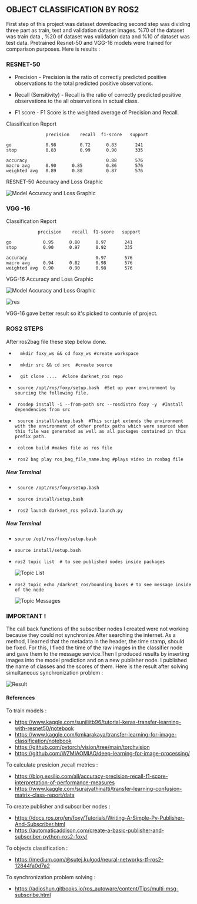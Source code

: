 
## OBJECT CLASSIFICATION BY ROS2

First step of this project was dataset downloading second step was dividing three part as train, test and  validation dataset images.
%70 of the dataset was train data , %20 of dataset was validation data and %10 of dataset was test data.
Pretrained Resnet-50 and VGG-16 models were trained for comparison purposes.
Here is results :

### RESNET-50


* Precision - Precision is the ratio of correctly predicted positive observations to the total predicted positive observations.

* Recall (Sensitivity) - Recall is the ratio of correctly predicted positive observations to the all observations in actual class.

* F1 score - F1 Score is the weighted average of Precision and Recall. 

Classification Report


                   precision    recall  f1-score   support
		
    go             0.98         0.72      0.83       241
    stop           0.83         0.99      0.90       335
		
    accuracy                              0.88       576
    macro avg      0.90      0.85         0.86       576
    weighted avg   0.89      0.88         0.87       576

RESNET-50 Accuracy and Loss Graphic

![Model Accuracy and Loss Graphic](./resnet.jpg "RESNET")


### VGG -16
Classification Report 

                precision    recall  f1-score   support

    go            0.95      0.80      0.97       241
    stop          0.90      0.97      0.92       335
		
    accuracy                          0.97       576
    macro avg     0.94      0.82      0.98       576
    weighted avg  0.90      0.90      0.98       576


 VGG-16 Accuracy and Loss Graphic

![Model Accuracy and Loss Graphic](./vgg16.png "vgg-16")

![res](./3.jpeg "Vgg16")

VGG-16 gave better result so it's picked to contunie of project.

### ROS2 STEPS
After ros2bag file these step below done. 
*       mkdir foxy_ws && cd foxy_ws #create workspace
*       mkdir src && cd src  #create source 
*       git clone ....  #clone darknet_ros repo
*      source /opt/ros/foxy/setup.bash  #Set up your environment by sourcing the following file.
*      rosdep install -i --from-path src --rosdistro foxy -y  #Install dependencies from src 
*      source install/setup.bash  #This script extends the environment with the environment of other prefix paths which were sourced when this file was generated as well as all packages contained in this prefix path.
*      colcon build #makes file as ros file
*      ros2 bag play ros_bag_file_name.bag #plays video in rosbag file

##### New Terminal
*      source /opt/ros/foxy/setup.bash
*      source install/setup.bash
*      ros2 launch darknet_ros yolov3.launch.py 

##### New Terminal
*     source /opt/ros/foxy/setup.bash  
*     source install/setup.bash
*     ros2 topic list  # to see published nodes inside packages
  ![Topic List](./1.jpeg "Topics")
*     ros2 topic echo /darknet_ros/bounding_boxes # to see message inside of the node
    ![Topic Messages](./6.jpeg "Topics")

### IMPORTANT !
The call back functions of the subscriber nodes I created were not working because they could not synchronize.After searching the internet. As a method, I learned that the metadata in the header, the time stamp, should be fixed.
For this, I fixed the time of the raw images in the classifier node and gave them to the message service.Then I produced results by inserting images into the model prediction and on a new publisher node. I published the name of classes and the scores of them.
Here is the result after solving simultaneous synchronization problem :

![Result](./published.png "Topics")

#### References
To train models :

* https://www.kaggle.com/suniliitb96/tutorial-keras-transfer-learning-with-resnet50/notebook
* https://www.kaggle.com/kmkarakaya/transfer-learning-for-image-classification/notebook
* https://github.com/pytorch/vision/tree/main/torchvision
* https://github.com/WZMIAOMIAO/deep-learning-for-image-processing/

To calculate presicion ,recall metrics :
* https://blog.exsilio.com/all/accuracy-precision-recall-f1-score-interpretation-of-performance-measures
* https://www.kaggle.com/surajyathinatti/transfer-learning-confusion-matrix-class-report/data

To create publisher and subscriber nodes :
* https://docs.ros.org/en/foxy/Tutorials/Writing-A-Simple-Py-Publisher-And-Subscriber.html
* https://automaticaddison.com/create-a-basic-publisher-and-subscriber-python-ros2-foxy/

To objects classification :
* https://medium.com/@sutej.kulgod/neural-networks-tf-ros2-12844fa0d7a2

To synchronization problem solving :
* https://adioshun.gitbooks.io/ros_autoware/content/Tips/multi-msg-subscribe.html

